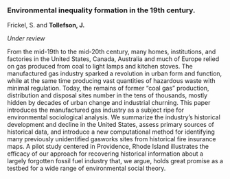 ### Environmental inequality formation in the 19th century.

Frickel, S. and **Tollefson, J.**

_Under review_

From the mid-19th to the mid-20th century, many homes, institutions, and factories in the United States, Canada, Australia and much of Europe relied on gas produced from coal to light lamps and kitchen stoves. The manufactured gas industry sparked a revolution in urban form and function, while at the same time producing vast quantities of hazardous waste with minimal regulation. Today, the remains of former “coal gas” production, distribution and disposal sites number in the tens of thousands, mostly hidden by decades of urban change and industrial churning. This paper introduces the manufactured gas industry as a subject ripe for environmental sociological analysis. We summarize the industry’s historical development and decline in the United States, assess primary sources of historical data, and introduce a new computational method for identifying many previously unidentified gasworks sites from historical fire insurance maps. A pilot study centered in Providence, Rhode Island illustrates the efficacy of our approach for recovering historical information about a largely forgotten fossil fuel industry that, we argue, holds great promise as a testbed for a wide range of environmental social theory.
